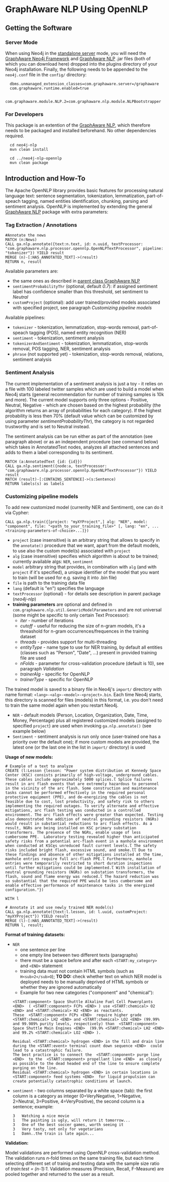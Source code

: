 GraphAware NLP Using OpenNLP
==========================================

Getting the Software
---------------------

### Server Mode
When using Neo4j in the <a href="http://docs.neo4j.org/chunked/stable/server-installation.html" target="_blank">standalone server</a> mode, you will need the <a href="https://github.com/graphaware/neo4j-framework" target="_blank">GraphAware Neo4j Framework</a> and <a href="https://github.com/graphaware/neo4j-nlp" target="_blank">GraphAware NLP</a> .jar files (both of which you can download here) dropped into the plugins directory of your Neo4j installation. Finally, the following needs to be appended to the `neo4j.conf` file in the `config/` directory:

```
  dbms.unmanaged_extension_classes=com.graphaware.server=/graphaware
  com.graphaware.runtime.enabled=true

  com.graphaware.module.NLP.2=com.graphaware.nlp.module.NLPBootstrapper
```

### For Developers
This package is an extention of the <a href="https://github.com/graphaware/neo4j-nlp" target="_blank">GraphAware NLP</a>, which therefore needs to be packaged and installed beforehand. No other dependencies required.

```
  cd neo4j-nlp
  mvn clean install

  cd ../neo4j-nlp-opennlp
  mvn clean package
```


Introduction and How-To
-------------------------

The Apache OpenNLP library provides basic features for processing natural language text: sentence segmentation, tokenization, lemmatization, part-of-speach tagging, named entities identification, chunking, parsing and sentiment analysis. OpenNLP is implemented by extending the general <a href="https://github.com/graphaware/neo4j-nlp" target="_blank">GraphAware NLP</a> package with extra parameters:

### Tag Extraction / Annotations
```
#Annotate the news
MATCH (n:News)
CALL ga.nlp.annotate({text:n.text, id: n.uuid, textProcessor: "com.graphaware.nlp.processor.opennlp.OpenNLPTextProcessor", pipeline: "tokenizer"}) YIELD result
MERGE (n)-[:HAS_ANNOTATED_TEXT]->(result)
RETURN n, result
```

Available parameters are:
  * the same ones as described in <a href="https://github.com/graphaware/neo4j-nlp" target="_blank">parent class GraphAware NLP</a>
  * `sentimentProbabilityThr` (optional, default *0.7*): if assigned sentiment label has confidence smaller than this threshold, set sentiment to *Neutral*
  * `customProject` (optional): add user trained/provided models associated with specified project, see paragraph *Customizing pipeline models*

Available pipelines:
  * `tokenizer` - tokenization, lemmatization, stop-words removal, part-of-speach tagging (POS), named entity recognition (NER)
  * `sentiment` - tokenization, sentiment analysis
  * `tokenizerAndSentiment` - tokenization, lemmatization, stop-words removal, POS tagging, NER, sentiment analysis
  * `phrase` (not supported yet) - tokenization, stop-words removal, relations, sentiment analysis

### Sentiment Analysis
The current implementation of a sentiment analysis is just a toy - it relies on a file with 100 labeled twitter samples which are used to build a model when Neo4j starts (general recommendation for number of training samples is 10k and more). The current model supports only three options - Positive, Neutral, Negative - which are chosen based on the highest probability (the algorithm returns an array of probabilities for each category). If the highest probability is less then 70% (default value which can be customized by using parameter *sentimentProbabilityThr*), the category is not regarded trustworthy and is set to Neutral instead.

The sentiment analysis can be run either as part of the annotation (see paragraph above) or as an independent procedure (see command below) which takes in AnnotatedText nodes, analyzes all attached sentences and adds to them a label corresponding to its sentiment.

```
MATCH (a:AnnotatedText {id: {id}})
CALL ga.nlp.sentiment({node:a, textProcessor: "com.graphaware.nlp.processor.opennlp.OpenNLPTextProcessor"}) YIELD result
MATCH (result)-[:CONTAINS_SENTENCE]->(s:Sentence) 
RETURN labels(s) as labels
```

### Customizing pipeline models
To add new customized model (currenlty NER and Sentiment), one can do it via Cypher:
```
CALL ga.nlp.train({[project: "myXYProject",] alg: "NER", model: "component", file: "<path_to_your_training_file>" [, lang: "en", ...<training-parameters-of-choice>...]})
```
  * `project` (case insensitive) is an arbitrary string that allows to specify in the `annotate()` procedure that we want, apart from the default models, to use also the custom model(s) associated with `project`
  * `alg` (case insensitive) specifies which algorithm is about to be trained; currently available algs: `NER`, `sentiment`
  * `model` arbitrary string that provides, in combination with `alg` (and with `project` if it's specified), a unique identifier of the model that you want to train (will be used for e.g. saving it into .bin file)
  * `file` is path to the training data file
  * `lang` (default is "en") specifies the language
  * `textProcessor` (optional) - for details see description in parent package (*neo4j-nlp*)
  * **training parameters** are optional and defined in `com.graphaware.nlp.util.GenericModelParameters` and are not universal (some might be specific to only certain Text Processor):
    * *iter* - number of iterations
    * *cutoff* - useful for reducing the size of n-gram models, it's a threashold for n-gram occurrences/frequences in the training dataset
    * *threads* - provides support for multi-threading
    * *entityType* - name type to use for NER training, by default all entities (classes such as "Person", "Date", ...) present in provided training file are used
    * *nFolds* - parameter for cross-validation procedure (default is 10), see paragraph *Validation*
    * *trainerAlg* - specific for OpenNLP
    * *trainerType* - specific for OpenNLP

The trained model is saved to a binary file in Neo4j's `import/` directory with name format: `<lang>-<alg>-<model>-<project>.bin`. Each time Neo4j starts, this directory is scanned for files (models) in this format, i.e. you don't need to train the same model again when you restart Neo4j.
  * `NER` - default models (Person, Location, Organization, Date, Time, Money, Percentage) plus all registered customized models (assigned to specified `project`) are used when invoking `ga.nlp.annotate()` (see example below)
  * `Sentiment` - sentiment analysis is run only once (user-trained one has a priority over the default one); if more custom models are provided, the latest one (or the last one in the list in `import/` directory) is used

**Usage of new models:**
```
# Example of a text to analyze
CREATE (l:Lesson {lesson: "Power system distribution at Kennedy Space Center (KSC) consists primarily of high-voltage, underground cables. These cables include approximately 5000 splices.ľ Splice failures result in arc flash events that are extremely hazardous to personnel in the vicinity of the arc flash. Some construction and maintenance tasks cannot be performed effectively in the required personal protective equipment (PPE), and de-energizing the cables is not feasible due to cost, lost productivity, and safety risk to others implementing the required outages. To verify alternate and effective mitigations, arc flash testing was conducted in a controlled environment. The arc flash effects were greater than expected. Testing also demonstrated the addition of neutral grounding resistors (NGRs) would result in substantial reductions to arc flash effects. As a result, NGRs are being installed on KSC primary substation transformers. The presence of the NGRs, enable usage of less cumbersome PPE.  Laboratory testing revealed higher than anticipated safety risks from a potential arc-flash event in a manhole environment when conducted at KSCęs unreduced fault current levels.ľ The safety risks included bright flash, excessive sound, and smoke.ľľ Due to these findings and absence of other mitigations installed at the time, manhole entries require full arc-flash PPE.ľ Furthermore, manhole entries were temporarily restricted to short duration inspections until further mitigations could be implemented.ľ With installation of neutral grounding resistors (NGRs) on substation transformers, the flash, sound and flame energy was reduced.ľ The hazard reduction was so substantial that the required PPE would be less cumbersome and enable effective performance of maintenance tasks in the energized configuration."})

WITH l

# Annotate it and use newly trained NER model(s)
CALL ga.nlp.annotate({text:l.lesson, id: l.uuid, customProject: "myXYProject"}) YIELD result
MERGE (l)-[:HAS_ANNOTATED_TEXT]->(result)
RETURN l, result;
```

**Format of training datasets:**
  * `NER`
    * one sentence per line
    * one empty line between two different texts (paragraphs)
    * there must be a space before and after each `<START:my_category>` and `<END>` statement
    * training data must not contain HTML symbols (such as `H<sub>2</sub>O`); **TO DO:** check whether text on which NER model is deployed needs to be manually deprived of HTML symbols or whether they are ignored automatically
    * Example for two new categories ("component" and "chemical"):
    ```
    <START:component> Space Shuttle Alkaline Fuel Cell Powerplants <END>  ( <START:component> FCPs <END> ) use <START:chemical> O2 <END> and <START:chemical> H2 <END> as reactants.
    These  <START:component> FCPs <END>  require higher grade <START:chemical> LH2 <END> and <START:chemical> LO2 <END> (99.99% and 99.989% purity levels, respectively) than  <START:component> Space Shuttle Main Engines <END>  (99.9% <START:chemical> LH2 <END> and 99.2% <START:chemical> LO2 <END> ).

    Residual <START:chemical> hydrogen <END> in the fill and drain line during the <START:event> terminal count down sequence <END>  could lead to a catastrophic failure.
    The best practice is to connect the  <START:component> purge line <END>  to the  <START:component> propellant line <END>  as closely as possible to the dead headed end of the line to ensure complete purging on the line.
    Residual <START:chemical> hydrogen <END> in certain locations in <START:component> feed systems <END>  for liquid propulsion can create potentially catastrophic conditions at launch.
    ```
  * `sentiment` - two columns separated by a white space (tab): the first column is a category as integer (0=VeryNegative, 1=Negative, 2=Neutral, 3=Positive, 4=VeryPositive), the second column is a sentence; example:
    ```
    3   Watching a nice movie
    1   The painting is ugly, will return it tomorrow...
    3   One of the best soccer games, worth seeing it
    3   Very tasty, not only for vegetarians
    1   Damn..the train is late again...
    ```

**Validation:**

Model validations are performed using OpenNLP cross-validation method. The validation runs *n*-fold times on the same training file, but each time selecting different set of trainig and testing data with the sample size ratio of *train:test = (n-1):1*. Validation measures (Precision, Recall, F-Measure) are pooled together and returned to the user as a result.
